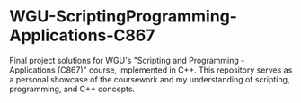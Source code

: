 # WGU-ScriptingProgramming-Applications-C867
Final project solutions for WGU's "Scripting and Programming - Applications (C867)" course, implemented in C++. This repository serves as a personal showcase of the coursework and my understanding of scripting, programming, and C++ concepts.
